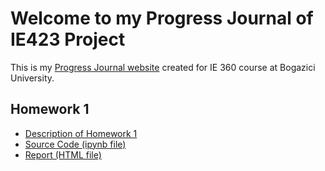 # Welcome to my Progress Journal of IE423 Project

This is my [Progress Journal website](https://bu-ie-360.github.io/spring24-melistuncer/) created for IE 360 course at Bogazici University.


## Homework 1

* [Description of Homework 1](HW1_files/IE360_Spring24_HW1.pdf)
* [Source Code (ipynb file)](HW1_files/IE360_HW1.ipynb)
* [Report (HTML file)](HW1_files/IE360_HW1.html)

